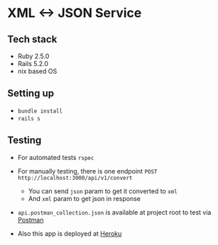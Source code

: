 # XML <-> JSON Service

## Tech stack
- Ruby 2.5.0
- Rails 5.2.0
- nix based OS

## Setting up
- `bundle install`
- `rails s`

## Testing
- For automated tests `rspec`
- For manually testing, there is one endpoint `POST http://localhost:3000/api/v1/convert`
  - You can send `json` param to get it converted to `xml`
  - And `xml` param to get json in response

- `api.postman_collection.json` is available at project root to test via [Postman](https://www.getpostman.com/)
- Also this app is deployed at [Heroku](https://damp-cove-74333.herokuapp.com/)
